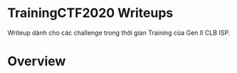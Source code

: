 # TrainingCTF2020 Writeups

Writeup dành cho các challenge trong thời gian Training của Gen II CLB ISP.

# Overview

